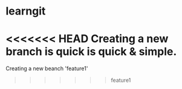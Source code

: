 # learngit
<<<<<<< HEAD
Creating a new branch is quick is quick & simple.
=======
Creating a new beanch 'feature1'
>>>>>>> feature1

